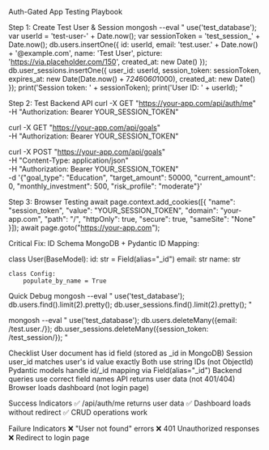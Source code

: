 Auth-Gated App Testing Playbook

Step 1: Create Test User & Session
mongosh --eval "
use('test_database');
var userId = 'test-user-' + Date.now();
var sessionToken = 'test_session_' + Date.now();
db.users.insertOne({
  id: userId,
  email: 'test.user.' + Date.now() + '@example.com',
  name: 'Test User',
  picture: 'https://via.placeholder.com/150',
  created_at: new Date()
});
db.user_sessions.insertOne({
  user_id: userId,
  session_token: sessionToken,
  expires_at: new Date(Date.now() + 7*24*60*60*1000),
  created_at: new Date()
});
print('Session token: ' + sessionToken);
print('User ID: ' + userId);
"

Step 2: Test Backend API
curl -X GET "https://your-app.com/api/auth/me" \
  -H "Authorization: Bearer YOUR_SESSION_TOKEN"

curl -X GET "https://your-app.com/api/goals" \
  -H "Authorization: Bearer YOUR_SESSION_TOKEN"

curl -X POST "https://your-app.com/api/goals" \
  -H "Content-Type: application/json" \
  -H "Authorization: Bearer YOUR_SESSION_TOKEN" \
  -d '{"goal_type": "Education", "target_amount": 50000, "current_amount": 0, "monthly_investment": 500, "risk_profile": "moderate"}'

Step 3: Browser Testing
await page.context.add_cookies([{
    "name": "session_token",
    "value": "YOUR_SESSION_TOKEN",
    "domain": "your-app.com",
    "path": "/",
    "httpOnly": true,
    "secure": true,
    "sameSite": "None"
}]);
await page.goto("https://your-app.com");

Critical Fix: ID Schema
MongoDB + Pydantic ID Mapping:

class User(BaseModel):
    id: str = Field(alias="_id")
    email: str
    name: str
    
    class Config:
        populate_by_name = True

Quick Debug
mongosh --eval "
use('test_database');
db.users.find().limit(2).pretty();
db.user_sessions.find().limit(2).pretty();
"

mongosh --eval "
use('test_database');
db.users.deleteMany({email: /test\.user\./});
db.user_sessions.deleteMany({session_token: /test_session/});
"

Checklist
User document has id field (stored as _id in MongoDB)
Session user_id matches user's id value exactly
Both use string IDs (not ObjectId)
Pydantic models handle id/_id mapping via Field(alias="_id")
Backend queries use correct field names
API returns user data (not 401/404)
Browser loads dashboard (not login page)

Success Indicators
✅ /api/auth/me returns user data
✅ Dashboard loads without redirect
✅ CRUD operations work

Failure Indicators
❌ "User not found" errors
❌ 401 Unauthorized responses
❌ Redirect to login page
